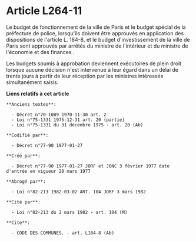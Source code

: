 # Article L264-11

Le budget de fonctionnement de la ville de Paris et le budget spécial de la préfecture de police, lorsqu'ils doivent être
approuvés en application des dispositions de l'article L. 184-8, et le budget d'investissement de la ville de Paris sont
approuvés par arrêtés du ministre de l'intérieur et du ministre de l'économie et des finances        . 

Les budgets soumis à approbation deviennent exécutoires de plein droit lorsque aucune décision n'est intervenue à leur égard
dans un délai de trente jours à partir de leur réception par les ministres intéressés simultanément saisis.

**Liens relatifs à cet article**

	**Anciens textes**:

	  - Décret n°70-1089 1970-11-30 art. 2
	  - Loi n°75-1331 1975-12-31 art. 20 (partie)
	  - Loi n°75-1331 du 31 décembre 1975 - art. 20 (Ab)

	**Codifié par**:

	  - Décret n°77-90 1977-01-27

	**Créé par**:

	  - Décret n°77-90 1977-01-27 JORF et JONC 3 février 1977 date d'entrée en vigueur 20 mars 1977

	**Abrogé par**:

	  - Loi n°82-213 1982-03-02 ART. 104 JORF 3 mars 1982

	**Cité par**:

	  - Loi n°82-213 du 2 mars 1982 - art. 104 (M)

	**Cite**:

	  - CODE DES COMMUNES. - art. L184-8 (Ab)
